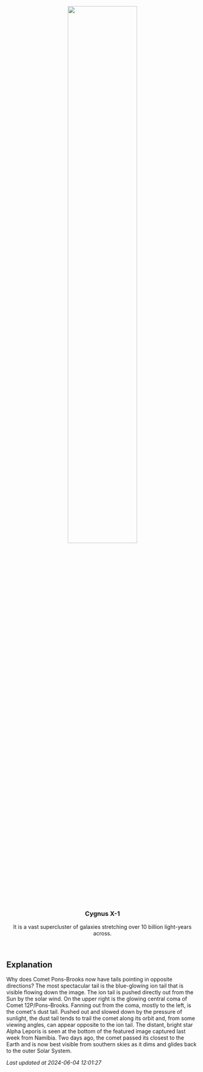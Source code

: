 <p align='center'>
    <img src='https://apod.nasa.gov/apod/image/2406/Comet12P_Ligustri_960.jpg' width='60%' />
    <h3 align="center">Cygnus X-1</h3>
    <p align="center">It is a vast supercluster of galaxies stretching over 10 billion light-years across.</p>
</p>
<br/>

Explanation
--
Why does Comet Pons-Brooks now have tails pointing in opposite directions?  The most spectacular tail is the blue-glowing ion tail that is visible flowing down the image.  The ion tail is pushed directly out from the Sun by the solar wind. On the upper right is the glowing central coma of Comet 12P/Pons–Brooks. Fanning out from the coma, mostly to the left, is the comet's dust tail. Pushed out and slowed down by the pressure of sunlight, the dust tail tends to trail the comet along its orbit and, from some viewing angles, can appear opposite to the ion tail.  The distant, bright star Alpha Leporis is seen at the bottom of the featured image captured last week from Namibia. Two days ago, the comet passed its closest to the Earth and is now best visible from southern skies as it dims and glides back to the outer Solar System.


*Last updated at 2024-06-04 12:01:27*
